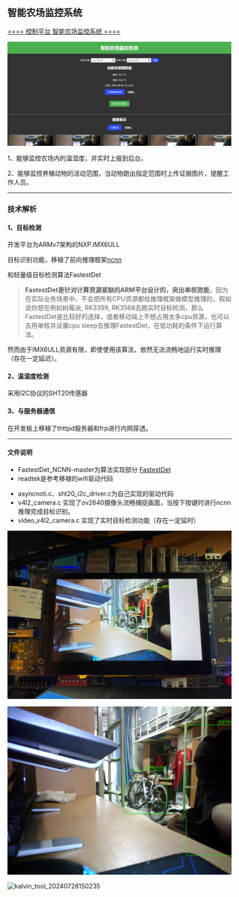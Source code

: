 ## 智能农场监控系统

[==== 控制平台 智能农场监控系统 ====](http://192.144.200.235:8080/home)

![image-20240805152416088](README.assets/image-20240805152416088.png)



1、能够监控农场内的温湿度，并实时上报到后台。

2、能够监控养殖动物的活动范围，当动物跑出指定范围时上传证据图片，提醒工作人员。



---

### 技术解析

#### 1、目标检测

开发平台为ARMv7架构的NXP.IMX6ULL

目标识别功能，移植了前向推理框架[ncnn](https://github.com/Tencent/ncnn)

和轻量级目标检测算法FastestDet

> **FastestDet是针对计算资源紧缺的ARM平台设计的，突出单核效能**，因为在实际业务场景中，不会把所有CPU资源都给推理框架做模型推理的，假如说你想在例如树莓派, RK3399, RK3568去跑实时目标检测，那么FastestDet是比较好的选择，或者移动端上不想占用太多cpu资源，也可以去用单核并设置cpu sleep去推理FastestDet，在低功耗的条件下运行算法。

然而由于IMX6ULL资源有限，即使使用该算法，依然无法流畅地运行实时推理（存在一定延迟）。

#### 2、温湿度检测

采用I2C协议的SHT20传感器

#### 3、与服务器通信

在开发板上移植了thttpd服务器和frp进行内网穿透。



---

#### 文件说明

+ FastestDet_NCNN-master为算法实现部分 [FastestDet](https://github.com/dog-qiuqiu/FastestDet)
+ readtek是参考移植的wifi驱动代码

- asyncnoti.c、sht20_i2c_driver.c为自己实现的驱动代码
- v4l2_camera.c 实现了ov2640摄像头流畅捕捉画面，当按下按键时进行ncnn推理完成目标识别。
- video_v4l2_camera.c 实现了实时目标检测功能（存在一定延时）



![new](README.assets/new.png)



![Fast_res_image](README.assets/Fast_res_image.png)

![kalvin_tool_20240728150235](README.assets/kalvin_tool_20240728150235.gif)